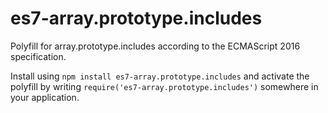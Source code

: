# es7-array.prototype.includes
Polyfill for array.prototype.includes according to the ECMAScript 2016 specification.

Install using `npm install es7-array.prototype.includes` and activate the polyfill
by writing `require('es7-array.prototype.includes')` somewhere in your application.
